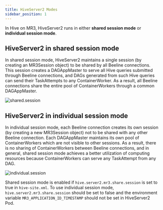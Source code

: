 ```yaml
---
title: HiveServer2 Modes
sidebar_position: 1
---
```


In Hive on MR3, HiveServer2 runs in either **shared session mode** or **individual session mode**.

## HiveServer2 in shared session mode

In shared session mode, HiveServer2 maintains a single session (by creating an MR3Session object)
to be shared by all Beeline connections.
This session creates a DAGAppMaster to serve all Hive queries submitted through Beeline connections, and 
DAGs generated from such Hive queries can send their TaskAttempts to any ContainerWorker. 
As a result, all Beeline connections share the entire pool of ContainerWorkers through a common DAGAppMaster. 

![shared.session](/hadoop/shared.session-fs8.png)

## HiveServer2 in individual session mode

In individual session mode, each Beeline connection creates its own session (by creating a new MR3Session object) not to be shared with any other Beeline connection.
Each DAGAppMaster maintains its own pool of ContainerWorkers which are not visible to other sessions.
As a result, there is no sharing of ContainerWorkers between Beeline connections,
and in general, shared session mode achieves a better utilization of computing resources because ContainerWorkers can serve any TaskAttempt from any DAG. 

![individual.session](/hadoop/individual.session-fs8.png)

Shared session mode is enabled if `hive.server2.mr3.share.session` is set to true in `hive-site.xml`.
To use individual session mode, `hive.server2.mr3.share.session` should be set to false
and the environment variable `MR3_APPLICATION_ID_TIMESTAMP` should not be set in HiveServer2 Pod.

